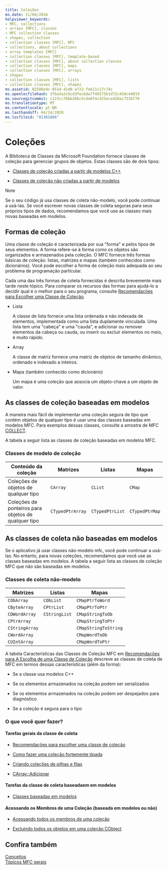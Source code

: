 ```yaml
---
title: Coleções
ms.date: 11/04/2016
helpviewer_keywords:
- MFC, collections
- arrays [MFC], classes
- MFC collection classes
- shapes, collection
- collection classes [MFC], MFC
- collections, about collections
- array templates [MFC]
- collection classes [MFC], template-based
- collection classes [MFC], about collection classes
- collection classes [MFC], maps
- collection classes [MFC], arrays
- shapes
- collection classes [MFC], lists
- collection classes [MFC], shapes
ms.assetid: 02586e4c-851d-41d0-a722-feb11c17c74c
ms.openlocfilehash: 3fba3a3c6cd3fecbda7f46575b1d72c450c44019
ms.sourcegitcommit: c123cc76bb2b6c5cde6f4c425ece420ac733bf70
ms.translationtype: MT
ms.contentlocale: pt-BR
ms.lasthandoff: 04/14/2020
ms.locfileid: "81361866"
---
```

# <a name="collections"></a>Coleções

A Biblioteca de Classes da Microsoft Foundation fornece classes de coleção para gerenciar grupos de objetos. Estas classes são de dois tipos:

- [Classes de coleção criadas a partir de modelos C++](#_core_the_template_based_collection_classes)

- [Classes de coleção não criadas a partir de modelos](#_core_the_collection_classes_not_based_on_templates)

> [!NOTE]
> Se o seu código já usa classes de coleta não-modelo, você pode continuar a usá-las. Se você escrever novas classes de coleta seguras para seus próprios tipos de dados, recomendamos que você use as classes mais novas baseadas em modelos.

## <a name="collection-shapes"></a><a name="_core_collection_shapes"></a>Formas de coleção

Uma classe de coleção é caracterizada por sua "forma" e pelos tipos de seus elementos. A forma refere-se à forma como os objetos são organizados e armazenados pela coleção. O MFC fornece três formas básicas de coleção: listas, matrizes e mapas (também conhecidos como dicionários). Você pode escolher a forma de coleção mais adequada ao seu problema de programação particular.

Cada uma das três formas de coleta fornecidas é descrita brevemente mais tarde neste tópico. Para comparar os recursos das formas para ajudá-lo a decidir qual é o melhor para o seu programa, consulte [Recomendações para Escolher uma Classe de Coleção](../mfc/recommendations-for-choosing-a-collection-class.md).

- Lista

   A classe de lista fornece uma lista ordenada e não indexada de elementos, implementada como uma lista duplamente vinculada. Uma lista tem uma "cabeça" e uma "cauda", e adicionar ou remover elementos da cabeça ou cauda, ou inserir ou excluir elementos no meio, é muito rápido.

- Array

   A classe de matriz fornece uma matriz de objetos de tamanho dinâmico, ordenado e indexado a inteiros.

- Mapa (também conhecido como dicionário)

   Um mapa é uma coleção que associa um objeto-chave a um objeto de valor.

## <a name="the-template-based-collection-classes"></a><a name="_core_the_template_based_collection_classes"></a>As classes de coleção baseadas em modelos

A maneira mais fácil de implementar uma coleção segura de tipo que contém objetos de qualquer tipo é usar uma das classes baseadas em modelos MFC. Para exemplos dessas classes, consulte a amostra de MFC [COLLECT](../overview/visual-cpp-samples.md).

A tabela a seguir lista as classes de coleção baseadas em modelos MFC.

### <a name="collection-template-classes"></a>Classes de modelo de coleção

|Conteúdo da coleção|Matrizes|Listas|Mapas|
|-------------------------|------------|-----------|----------|
|Coleções de objetos de qualquer tipo|`CArray`|`CList`|`CMap`|
|Coleções de ponteiros para objetos de qualquer tipo|`CTypedPtrArray`|`CTypedPtrList`|`CTypedPtrMap`|

## <a name="the-collection-classes-not-based-on-templates"></a><a name="_core_the_collection_classes_not_based_on_templates"></a>As classes de coleta não baseadas em modelos

Se o aplicativo já usar classes não-modelo mfc, você pode continuar a usá-las. No entanto, para novas coleções, recomendamos que você use as classes baseadas em modelos. A tabela a seguir lista as classes de coleção MFC que não são baseadas em modelos.

### <a name="nontemplate-collection-classes"></a>Classes de coleta não-modelo

|Matrizes|Listas|Mapas|
|------------|-----------|----------|
|`CObArray`|`CObList`|`CMapPtrToWord`|
|`CByteArray`|`CPtrList`|`CMapPtrToPtr`|
|`CDWordArray`|`CStringList`|`CMapStringToOb`|
|`CPtrArray`||`CMapStringToPtr`|
|`CStringArray`||`CMapStringToString`|
|`CWordArray`||`CMapWordToOb`|
|`CUIntArray`||`CMapWordToPtr`|

A tabela Características das Classes de Coleção MFC em [Recomendações para A Escolha de uma Classe de Coleção](../mfc/recommendations-for-choosing-a-collection-class.md) descreve as classes de coleta de MFC em termos dessas características (além da forma):

- Se a classe usa modelos C++

- Se os elementos armazenados na coleção podem ser serializados

- Se os elementos armazenados na coleção podem ser despejados para diagnóstico

- Se a coleção é segura para o tipo

### <a name="what-do-you-want-to-do"></a>O que você quer fazer?

#### <a name="general-collection-class-tasks"></a>Tarefas gerais da classe de coleta

- [Recomendações para escolher uma classe de coleção](../mfc/recommendations-for-choosing-a-collection-class.md)

- [Como fazer uma coleção fortemente tipada](../mfc/how-to-make-a-type-safe-collection.md)

- [Criando coleções de pilhas e filas](../mfc/creating-stack-and-queue-collections.md)

- [CArray::Adicionar](../mfc/reference/carray-class.md#add)

#### <a name="template-based-collection-class-tasks"></a>Tarefas da classe de coleta baseadaem em modelos

- [Classes baseadas em modelos](../mfc/template-based-classes.md)

#### <a name="accessing-the-members-of-a-collection-template-based-or-not"></a>Acessando os Membros de uma Coleção (baseada em modelos ou não)

- [Acessando todos os membros de uma coleção](../mfc/accessing-all-members-of-a-collection.md)

- [Excluindo todos os objetos em uma coleção CObject](../mfc/deleting-all-objects-in-a-cobject-collection.md)

## <a name="see-also"></a>Confira também

[Conceitos](../mfc/mfc-concepts.md)<br/>
[Tópicos MFC gerais](../mfc/general-mfc-topics.md)
